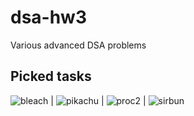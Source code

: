 # dsa-hw3
Various advanced DSA problems

## Picked tasks
![bleach](https://infoarena.ro/problema/bleach) |
![pikachu](https://infoarena.ro/problema/pikachu) |
![proc2](https://infoarena.ro/problema/proc2) |
![sirbun](https://kilonova.ro/problems/556)